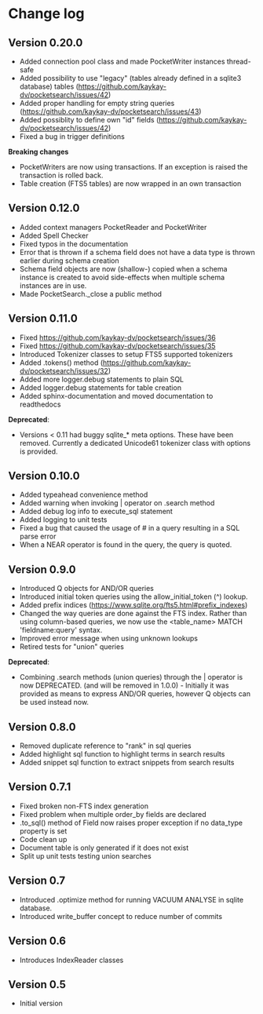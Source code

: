 # Change log

## Version 0.20.0
* Added connection pool class and made PocketWriter instances thread-safe
* Added possibility to use "legacy" (tables already defined in a sqlite3 database) tables (https://github.com/kaykay-dv/pocketsearch/issues/42)
* Added proper handling for empty string queries (https://github.com/kaykay-dv/pocketsearch/issues/43)
* Added possiblity to define own "id" fields (https://github.com/kaykay-dv/pocketsearch/issues/42)
* Fixed a bug in trigger definitions


**Breaking changes**
* PocketWriters are now using transactions. If an exception is raised the transaction is rolled back.
* Table creation (FTS5 tables) are now wrapped in an own transaction

## Version 0.12.0
* Added context managers PocketReader and PocketWriter
* Added Spell Checker
* Fixed typos in the documentation
* Error that is thrown if a schema field does not have a data type is thrown earlier during schema creation
* Schema field objects are now (shallow-) copied when a schema instance is created to avoid side-effects when multiple schema instances are in use.
* Made PocketSearch._close a public method

## Version 0.11.0
* Fixed https://github.com/kaykay-dv/pocketsearch/issues/36
* Fixed https://github.com/kaykay-dv/pocketsearch/issues/35
* Introduced Tokenizer classes to setup FTS5 supported tokenizers
* Added .tokens() method (https://github.com/kaykay-dv/pocketsearch/issues/32)
* Added more logger.debug statements to plain SQL
* Added logger.debug statements for table creation
* Added sphinx-documentation and moved documentation to readthedocs

**Deprecated**:

* Versions < 0.11 had buggy sqlite_* meta options. These have been removed. Currently 
a dedicated Unicode61 tokenizer class with options is provided.

## Version 0.10.0
* Added typeahead convenience method
* Added warning when invoking | operator on .search method
* Added debug log info to execute_sql statement
* Added logging to unit tests
* Fixed a bug that caused the usage of # in a query resulting in a SQL parse error
* When a NEAR operator is found in the query, the query is quoted.

## Version 0.9.0
* Introduced Q objects for AND/OR queries
* Introduced initial token queries using the allow_initial_token (^) lookup.
* Added prefix indices (https://www.sqlite.org/fts5.html#prefix_indexes)
* Changed the way queries are done against the FTS index. Rather than using column-based queries, we now use the <table_name> MATCH 'fieldname:query' syntax.
* Improved error message when using unknown lookups
* Retired tests for "union" queries

**Deprecated**:

* Combining .search methods (union queries) through the | operator is now DEPRECATED. (and will be removed in 1.0.0) - Initially it was provided as means to express AND/OR queries, however Q objects can be used instead now. 

## Version 0.8.0
* Removed duplicate reference to "rank" in sql queries
* Added highlight sql function to highlight terms in search results
* Added snippet sql function to extract snippets from search results

## Version 0.7.1
* Fixed broken non-FTS index generation
* Fixed problem when multiple order_by fields are declared
* .to_sql() method of Field now raises proper exception if no data_type property is set
* Code clean up
* Document table is only generated if it does not exist
* Split up unit tests testing union searches

## Version 0.7
* Introduced .optimize method for running VACUUM ANALYSE in sqlite database.
* Introduced write_buffer concept to reduce number of commits

## Version 0.6
* Introduces IndexReader classes

## Version 0.5
* Initial version
